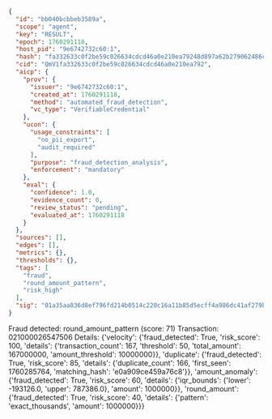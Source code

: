 ```json
{
  "id": "bb040bcbbeb3589a",
  "scope": "agent",
  "key": "RESULT",
  "epoch": 1760291118,
  "host_pid": "9e6742732c60:1",
  "hash": "fa332633c0f2be59c026634cdcd46a0e210ea79248d897a62b279062486cc116",
  "cid": "QmV1fa332633c0f2be59c026634cdcd46a0e210ea792",
  "aicp": {
    "prov": {
      "issuer": "9e6742732c60:1",
      "created_at": 1760291118,
      "method": "automated_fraud_detection",
      "vc_type": "VerifiableCredential"
    },
    "ucon": {
      "usage_constraints": [
        "no_pii_export",
        "audit_required"
      ],
      "purpose": "fraud_detection_analysis",
      "enforcement": "mandatory"
    },
    "eval": {
      "confidence": 1.0,
      "evidence_count": 0,
      "review_status": "pending",
      "evaluated_at": 1760291118
    }
  },
  "sources": [],
  "edges": [],
  "metrics": {},
  "thresholds": {},
  "tags": [
    "fraud",
    "round_amount_pattern",
    "risk_high"
  ],
  "sig": "01a35aa836d8ef796fd214b0514c220c16a11b85d5ecff4a986dc41af279bc9d"
}
```

Fraud detected: round_amount_pattern (score: 71)
Transaction: 021000026547506
Details: {'velocity': {'fraud_detected': True, 'risk_score': 100, 'details': {'transaction_count': 167, 'threshold': 50, 'total_amount': 167000000, 'amount_threshold': 10000000}}, 'duplicate': {'fraud_detected': True, 'risk_score': 85, 'details': {'duplicate_count': 166, 'first_seen': 1760285764, 'matching_hash': 'e0a909ce459a76c8'}}, 'amount_anomaly': {'fraud_detected': True, 'risk_score': 60, 'details': {'iqr_bounds': {'lower': -193126.0, 'upper': 787386.0}, 'amount': 1000000}}, 'round_amount': {'fraud_detected': True, 'risk_score': 40, 'details': {'pattern': 'exact_thousands', 'amount': 1000000}}}